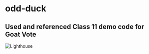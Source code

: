 # odd-duck
## Used and referenced Class 11 demo code for Goat Vote

![Lighthouse](/LighthouseLab13.jpg "Lighthouse")